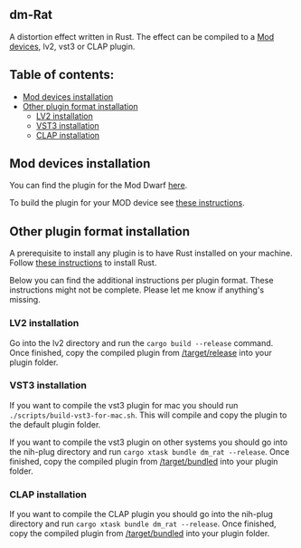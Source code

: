 ## dm-Rat

A distortion effect written in Rust.
The effect can be compiled to a [Mod devices](https://moddevices.com/), lv2, vst3 or CLAP plugin.

## Table of contents:

- [Mod devices installation](#Mod-devices-installation)
- [Other plugin format installation](#Other-plugin-format-installation)
  - [LV2 installation](#LV2-installation)
  - [VST3 installation](#VST3-installation)
  - [CLAP installation](#CLAP-installation)

## Mod devices installation

You can find the plugin for the Mod Dwarf [here](./lv2/dm-Rat.lv2/).

To build the plugin for your MOD device see [these instructions](https://github.com/moddevices/mod-plugin-builder).

## Other plugin format installation

A prerequisite to install any plugin is to have Rust installed on your machine.
Follow [these instructions](https://www.rust-lang.org/tools/install) to install Rust.

Below you can find the additional instructions per plugin format. These instructions might not be complete. Please let me know if anything's missing.

### LV2 installation

Go into the lv2 directory and run the `cargo build --release` command.
Once finished, copy the compiled plugin from [/target/release](./lv2/target/release) into your plugin folder.

### VST3 installation

If you want to compile the vst3 plugin for mac you should run `./scripts/build-vst3-for-mac.sh`. This will compile and copy the plugin to the default plugin folder.

If you want to compile the vst3 plugin on other systems you should go into the nih-plug directory and run `cargo xtask bundle dm_rat --release`.
Once finished, copy the compiled plugin from [/target/bundled](./nih-plug/target/bundled) into your plugin folder.

### CLAP installation

If you want to compile the CLAP plugin you should go into the nih-plug directory and run `cargo xtask bundle dm_rat --release`.
Once finished, copy the compiled plugin from [/target/bundled](./nih-plug/target/bundled) into your plugin folder.
